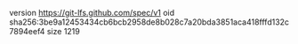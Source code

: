version https://git-lfs.github.com/spec/v1
oid sha256:3be9a12453434cb6bcb2958de8b028c7a20bda3851aca418fffd132c7894eef4
size 1219
